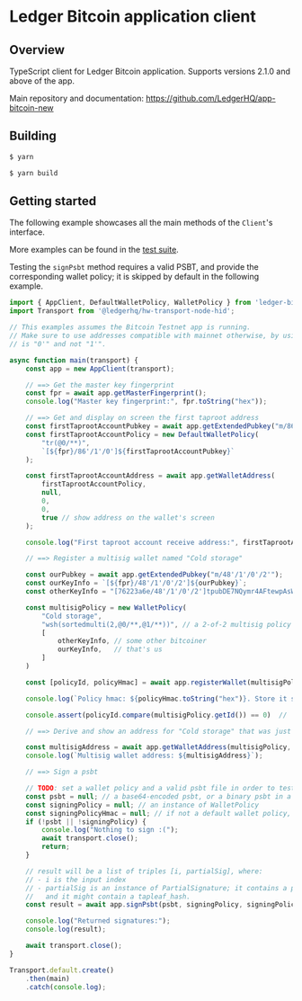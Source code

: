 # Ledger Bitcoin application client

## Overview

TypeScript client for Ledger Bitcoin application. Supports versions 2.1.0 and above of the app.

Main repository and documentation: https://github.com/LedgerHQ/app-bitcoin-new

<!--
## Install

TODO: fill this once the module is published
-->

## Building

```bash
$ yarn

$ yarn build
```

## Getting started

The following example showcases all the main methods of the `Client`'s interface.

More examples can be found in the [test suite](src/__tests__/appClient.test.ts).

Testing the `signPsbt` method requires a valid PSBT, and provide the corresponding wallet policy; it is skipped by default in the following example.

```javascript
import { AppClient, DefaultWalletPolicy, WalletPolicy } from 'ledger-bitcoin';
import Transport from '@ledgerhq/hw-transport-node-hid';

// This examples assumes the Bitcoin Testnet app is running.
// Make sure to use addresses compatible with mainnet otherwise, by using paths where the BIP-44 coin_type
// is "0'" and not "1'".

async function main(transport) {
    const app = new AppClient(transport);

    // ==> Get the master key fingerprint
    const fpr = await app.getMasterFingerprint();
    console.log("Master key fingerprint:", fpr.toString("hex"));

    // ==> Get and display on screen the first taproot address
    const firstTaprootAccountPubkey = await app.getExtendedPubkey("m/86'/1'/0'");
    const firstTaprootAccountPolicy = new DefaultWalletPolicy(
        "tr(@0/**)",
        `[${fpr}/86'/1'/0']${firstTaprootAccountPubkey}`
    );

    const firstTaprootAccountAddress = await app.getWalletAddress(
        firstTaprootAccountPolicy,
        null,
        0,
        0,
        true // show address on the wallet's screen
    );

    console.log("First taproot account receive address:", firstTaprootAccountAddress);

    // ==> Register a multisig wallet named "Cold storage"

    const ourPubkey = await app.getExtendedPubkey("m/48'/1'/0'/2'");
    const ourKeyInfo = `[${fpr}/48'/1'/0'/2']${ourPubkey}`;
    const otherKeyInfo = "[76223a6e/48'/1'/0'/2']tpubDE7NQymr4AFtewpAsWtnreyq9ghkzQBXpCZjWLFVRAvnbf7vya2eMTvT2fPapNqL8SuVvLQdbUbMfWLVDCZKnsEBqp6UK93QEzL8Ck23AwF";

    const multisigPolicy = new WalletPolicy(
        "Cold storage",
        "wsh(sortedmulti(2,@0/**,@1/**))", // a 2-of-2 multisig policy template
        [
            otherKeyInfo, // some other bitcoiner
            ourKeyInfo,   // that's us
        ]
    )

    const [policyId, policyHmac] = await app.registerWallet(multisigPolicy);

    console.log(`Policy hmac: ${policyHmac.toString("hex")}. Store it safely (together with the policy).`);

    console.assert(policyId.compare(multisigPolicy.getId()) == 0)  //  should never fail

    // ==> Derive and show an address for "Cold storage" that was just registered

    const multisigAddress = await app.getWalletAddress(multisigPolicy, policyHmac, 0, 0, true);
    console.log(`Multisig wallet address: ${multisigAddress}`);

    // ==> Sign a psbt

    // TODO: set a wallet policy and a valid psbt file in order to test psbt signing
    const psbt = null; // a base64-encoded psbt, or a binary psbt in a Buffer
    const signingPolicy = null; // an instance of WalletPolicy
    const signingPolicyHmac = null; // if not a default wallet policy, this must also be set
    if (!psbt || !signingPolicy) {
        console.log("Nothing to sign :(");
        await transport.close();
        return;
    }

    // result will be a list of triples [i, partialSig], where:
    // - i is the input index
    // - partialSig is an instance of PartialSignature; it contains a pubkey and a signature,
    //   and it might contain a tapleaf_hash.
    const result = await app.signPsbt(psbt, signingPolicy, signingPolicyHmac);

    console.log("Returned signatures:");
    console.log(result);

    await transport.close();
}

Transport.default.create()
    .then(main)
    .catch(console.log);
```
